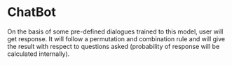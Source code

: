 # ChatBot
On the basis of some pre-defined dialogues trained to this model, user will get response. It will follow a permutation and combination rule and will give the result with respect to questions asked (probability of response will be calculated internally).
